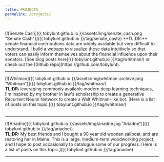 ```yaml
---
title: PROJECTS
permalink: /projects/
---
```


<br>
[![Senate Cash]({{ tobylunt.github.io }}/assets/img/senate_cash.png "Senate Cash")]({{ tobylunt.github.io }}/tag/senate_cash/)   
**TL;DR:** senate financial contributions data are widely available but very difficult to understand. I build a webapp to visualize these data intuitively so that voters can easily inform themselves about the financial influence upon their senators. [See blog posts here]({{ tobylunt.github.io }}/tag/whitman/) or check out the [Github repo](https://github.com/tobylunt).   
<br>
<hr>

[![Whitman]({{ tobylunt.github.io }}/assets/img/whitman-archive.png "Whitman")]({{ tobylunt.github.io }}/tag/whitman/)   
**TL;DR:** leveraging commonly available modern deep learning techniques, I'm inspired by my brother in law's scholarship to create a generative Recurrent Neural Network to create a Walt Whitman-like bot. [Here is a list of posts on this topic.]({{ tobylunt.github.io }}/tag/whitman/)   
<br>
<hr>

[![Ariadne]({{ tobylunt.github.io }}/assets/img/ariadne.jpg "Ariadne")]({{ tobylunt.github.io }}/tag/ariadne/).   
**TL;DR:** My best friends and I bought a 90 year old wooden sailboat, and are restoring her in Maine. This is a large, medium-term woodworking project, and I hope to post occasionally to catalogue some of our progress. [Here is a list of posts on this topic.]({{ tobylunt.github.io }}/tag/ariadne)
<hr>

